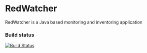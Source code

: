 RedWatcher
===========

RedWatcher is a Java based monitoring and inventoring application

### Build status

[![Build Status](https://travis-ci.org/jeperon/redwatcher-webapp.svg?branch=master)](https://travis-ci.org/jeperon/redwatcher-webapp/)
